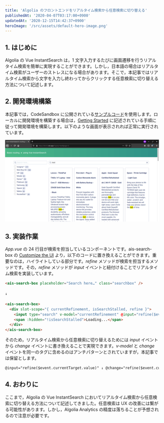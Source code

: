 ```yaml
---
title: 'Algolia のフロントエンドをリアルタイム検索から任意検索に切り替える'
publishedAt: '2020-04-07T03:17:00+0900'
updatedAt: '2020-12-15T14:42:37+0900'
heroImage: '/src/assets/default-hero-image.png'
---
```


## 1. はじめに

Algolia の Vue InstantSearch は，1 文字入力するたびに画面遷移を行うリアルタイム検索を簡単に実現することができます。しかし，日本語の場合はリアルタイム検索がユーザーのストレスになる場合があります。そこで，本記事ではリアルタイム検索から文字を入力し終わってからクリックする任意検索に切り替える方法について記述します。

## 2. 開発環境構築

本記事では，CodeSandbox に公開されている[サンプルコード](https://codesandbox.io/embed/github/algolia/doc-code-samples/tree/master/Vue+InstantSearch/getting-started)を使用します。ローカルに開発環境を構築する場合は，[Getting Started](https://www.algolia.com/doc/guides/building-search-ui/getting-started/vue/) に記述されている手順に従って開発環境を構築します。以下のような画面が表示されれば正常に実行されています。

![](93f2af417e9c95912cf2eadac4408720.png)

## 3. 実装作業

_App.vue_ の 24 行目が検索を担当しているコンポーネントです。ais-search-box の [Customize the UI](https://www.algolia.com/doc/api-reference/widgets/search-box/vue/#customize-the-ui) より，以下のコードに置き換えることができます。重要なのは，ハイライトしている部分です。_refine_ メソッドが検索を担当するメソッドです。その，_refine_ メソッドが _input_ イベントと紐付けることでリアルタイム検索を実装しています。

```html {hl_lines=[10]}
<ais-search-box placeholder="Search here…" class="searchbox" />

↓

<ais-search-box>
  <div slot-scope="{ currentRefinement, isSearchStalled, refine }">
    <input type="search" v-model="currentRefinement" @input="refine($event.currentTarget.value)" />
    <span :hidden="!isSearchStalled">Loading...</span>
  </div>
</ais-search-box>
```

そのため，リアルタイム検索から任意検索に切り替えるためには _input_ イベントから _change_ イベントに書き換えることで実現できます。_v-model_ と _change_ イベントを同一のタグに含めるのはアンチパターンとされていますが，本記事では保留とします。

```html
@input="refine($event.currentTarget.value)" ↓ @change="refine($event.currentTarget.value)"
```

## 4. おわりに

ここまで，Algolia の Vue InstantSearch においてリアルタイム検索から任意検索に切り替える方法について記述してきました。任意検索は UX の改善には繋がる可能性があります。しかし，Algolia Analytics の精度は落ちることが予想されるので注意が必要です。

